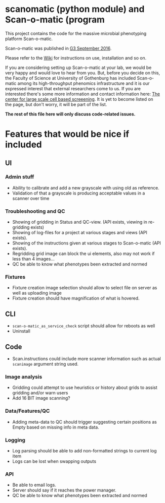 # scanomatic (python module) and Scan-o-matic (program

This project contains the code for the massive microbial phenotyping platform Scan-o-matic.

Scan-o-matic was published in [G3 September 2016](http://g3journal.org/content/6/9/3003.full).

Please refer to the [Wiki](https://github.com/local-minimum/scanomatic/wiki) for instructions on use, installation and so on.

If you are considering setting up Scan-o-matic at your lab, we would be very happy and would love to hear from you. But, before you decide on this, the Faculty of Science at University of Gothenburg has included Scan-o-matic among its high-throughput phenomics infrastructure and it is our expressed interest that external researchers come to us. If you are interested there's some more information and contact information here: [The center for large scale cell based screeening](http://cmb.gu.se/english/research/microbiology/center-for-large-scale-cell-based-screening). It is yet to become listed on the page, but don't worry, it will be part of the list.


__The rest of this file here will only discuss code-related issues.__

# Features that would be nice if included

## UI

### Admin stuff
* Ability to calibrate and add a new grayscale with using old as reference.
* Validation of that a grayscale is producing acceptable values in a scanner over time

### Troubleshooting and QC

* Showing of gridding in Status and QC-view. (API exists, viewing in re-gridding exists)
* Showing of log-files for a project at various stages and views (API exists).
* Showing of the instructions given at various stages to Scan-o-matic (API exists).
* Regridding grid image can block the ui elements, also may not work if less than 4 images...
* QC be able to know what phenotypes been extracted and normed

### Fixtures

* Fixture creation image selection should allow to select file on server as well as uploading image
* Fixture creation should have magnification of what is hovered.

## CLI

* `scan-o-matic_as_service_check` script should allow for reboots as well
* Uninstall

## Code

* Scan.instructions could include more scanner information such as actual `scanimage` argument string used.

### Image analysis

* Gridding could attempt to use heuristics or history about grids to assist gridding and/or warn users
* Add 16 BIT image scanning?

### Data/Features/QC

* Adding meta-data to QC should trigger suggesting certain positions as Empty based on missing info in meta data.

### Logging

* Log parsing should be able to add non-formatted strings to current log item
* Logs can be lost when swapping outputs

### API

* Be able to email logs.
* Server should say if it reaches the power manager.
* QC be able to know what phenotypes been extracted and normed
